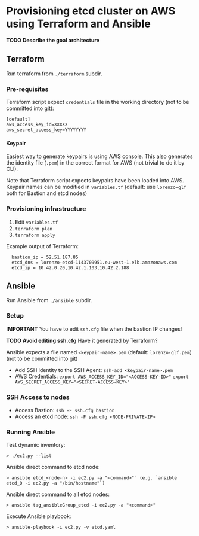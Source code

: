 # Provisioning etcd cluster on AWS using Terraform and Ansible

**TODO Describe the goal architecture**

## Terraform

Run terraform from `./terraform` subdir.

### Pre-requisites

Terraform script expect `credentials` file in the working directory (not to be committed into git):
```
[default]
aws_access_key_id=XXXXX
aws_secret_access_key=YYYYYYYY
```

#### Keypair

Easiest way to generate keypairs is using AWS console. This also generates the identity file (`.pem`) in the correct format for AWS (not trivial to do it by CLI).

Note that Terraform script expects keypairs have been loaded into AWS.
Keypair names can be modified in `variables.tf` (default: use `lorenzo-glf` both for Bastion and etcd nodes)

### Provisioning infrastructure

1. Edit `variables.tf`
2. `terraform plan`
3. `terraform apply`

Example output of Terraform:
```
  bastion_ip = 52.51.187.85
  etcd_dns = lorenzo-etcd-1143709951.eu-west-1.elb.amazonaws.com
  etcd_ip = 10.42.0.20,10.42.1.103,10.42.2.188
```

## Ansible

Run Ansible from `./ansible` subdir.

### Setup

**IMPORTANT**
You have to edit `ssh.cfg` file when the bastion IP changes!

**TODO Avoid editing ssh.cfg** Have it generated by Terraform?

Ansible expects a file named `<keypair-name>.pem` (default: `lorenzo-glf.pem`)(not to be committed into git)

* Add SSH identity to the SSH Agent: `ssh-add <keypair-name>.pem`
* AWS Credentials: `export AWS_ACCESS_KEY_ID="<ACCESS-KEY-ID>"` `export AWS_SECRET_ACCESS_KEY="<SECRET-ACCESS-KEY>"`

### SSH Access to nodes

* Access Bastion: `ssh -F ssh.cfg bastion`
* Access an etcd node: `ssh -F ssh.cfg <NODE-PRIVATE-IP>`

### Running Ansible

Test dynamic inventory:
```
> ./ec2.py --list
```

Ansible direct command to etcd node:
```
> ansible etcd_<node-n> -i ec2.py -a "<command>"` (e.g. `ansible etcd_0 -i ec2.py -a "/bin/hostname"`)
```

Ansible direct command to all etcd nodes:
```
> ansible tag_ansibleGroup_etcd -i ec2.py -a "<command>"
```

Execute Ansible playbook:
```
> ansible-playbook -i ec2.py -v etcd.yaml
```
